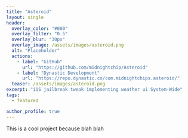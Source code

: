 ```yaml
---
title: "Asteroid"
layout: single
header:
  overlay_color: "#000"
  overlay_filter: "0.5"
  overlay_blur: "30px"
  overlay_image: /assets/images/asteroid.png
  alt: "Placeholder"
  actions:
    - label: "GitHub"
      url: "https://github.com/midnightchip/Asteroid"
    - label: "Dynastic Development"
      url: "https://repo.dynastic.co/com.midnightchips.asteroid/"
  teaser: /assets/images/asteroid.png
excerpt: "iOS jailbreak tweak implementing weather ui System-Wide"
tags:
  - featured

author_profile: true
---
```

This is a cool project because blah blah
